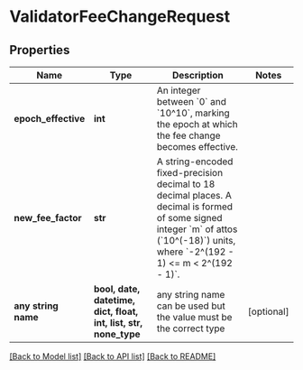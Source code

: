 # ValidatorFeeChangeRequest


## Properties
Name | Type | Description | Notes
------------ | ------------- | ------------- | -------------
**epoch_effective** | **int** | An integer between &#x60;0&#x60; and &#x60;10^10&#x60;, marking the epoch at which the fee change becomes effective.  | 
**new_fee_factor** | **str** | A string-encoded fixed-precision decimal to 18 decimal places. A decimal is formed of some signed integer &#x60;m&#x60; of attos (&#x60;10^(-18)&#x60;) units, where &#x60;-2^(192 - 1) &lt;&#x3D; m &lt; 2^(192 - 1)&#x60;.  | 
**any string name** | **bool, date, datetime, dict, float, int, list, str, none_type** | any string name can be used but the value must be the correct type | [optional]

[[Back to Model list]](../README.md#documentation-for-models) [[Back to API list]](../README.md#documentation-for-api-endpoints) [[Back to README]](../README.md)



